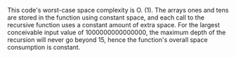 This code's worst-case space complexity is O. (1). 
The arrays ones and tens are stored in the function using constant space, 
and each call to the recursive function uses a constant amount of extra space. 
For the largest conceivable input value of 1000000000000000, the maximum depth
 of the recursion will never go beyond 15, 
hence the function's overall space consumption is constant.